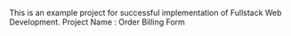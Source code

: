 This is an example project for successful implementation of Fullstack Web Development.
Project Name : Order Billing Form
